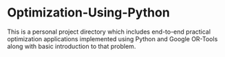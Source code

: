 # Optimization-Using-Python

This is a personal project directory which includes end-to-end practical optimization applications implemented using Python and Google OR-Tools along with basic introduction to that problem.
